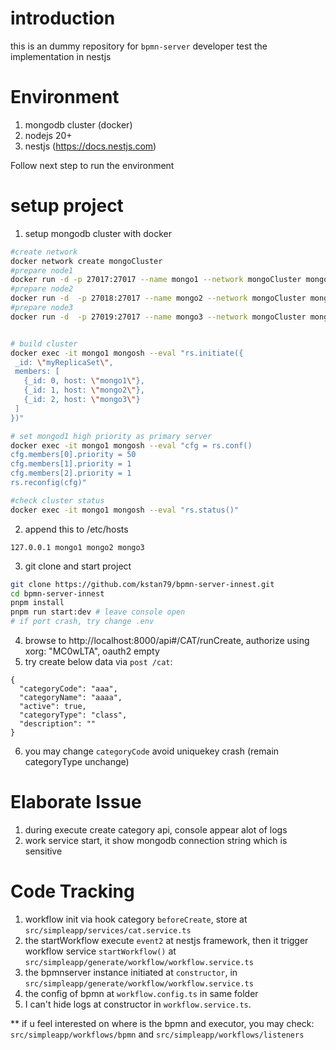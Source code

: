 # introduction
this is an dummy repository for `bpmn-server` developer test the implementation in nestjs

# Environment
1. mongodb cluster (docker)
2. nodejs 20+
3. nestjs (https://docs.nestjs.com)

Follow next step to run the environment


# setup project
1. setup mongodb cluster with docker
```bash
#create network
docker network create mongoCluster
#prepare node1
docker run -d -p 27017:27017 --name mongo1 --network mongoCluster mongo:6 mongod --replSet myReplicaSet --bind_ip localhost,mongo1
#prepare node2
docker run -d  -p 27018:27017 --name mongo2 --network mongoCluster mongo:6 mongod --replSet myReplicaSet --bind_ip localhost,mongo2
#prepare node3
docker run -d  -p 27019:27017 --name mongo3 --network mongoCluster mongo:6 mongod --replSet myReplicaSet --bind_ip localhost,mongo3


# build cluster
docker exec -it mongo1 mongosh --eval "rs.initiate({
 _id: \"myReplicaSet\",
 members: [
   {_id: 0, host: \"mongo1\"},
   {_id: 1, host: \"mongo2\"},
   {_id: 2, host: \"mongo3\"}
 ]
})"

# set mongod1 high priority as primary server
docker exec -it mongo1 mongosh --eval "cfg = rs.conf()
cfg.members[0].priority = 50
cfg.members[1].priority = 1
cfg.members[2].priority = 1
rs.reconfig(cfg)"

#check cluster status
docker exec -it mongo1 mongosh --eval "rs.status()"
```
2. append this to /etc/hosts
```
127.0.0.1 mongo1 mongo2 mongo3
````
3. git clone and start project
```bash
git clone https://github.com/kstan79/bpmn-server-innest.git
cd bpmn-server-innest
pnpm install 
pnpm run start:dev # leave console open
# if port crash, try change .env
```
4. browse to http://localhost:8000/api#/CAT/runCreate, authorize using xorg: "MC0wLTA", oauth2 empty
5. try create below data via `post /cat`:
```
{
  "categoryCode": "aaa",
  "categoryName": "aaaa", 
  "active": true,
  "categoryType": "class",  
  "description": ""
}
```
6. you may change `categoryCode` avoid uniquekey crash (remain categoryType unchange)


# Elaborate Issue
1. during execute create category api, console appear alot of logs
2. work service start, it show mongodb connection string which is sensitive

# Code Tracking
1. workflow init via hook category `beforeCreate`, store at `src/simpleapp/services/cat.service.ts`
3. the startWorkflow execute `event2` at nestjs framework, then it trigger workflow service `startWorkflow()` at `src/simpleapp/generate/workflow/workflow.service.ts`
4. the bpmnserver instance initiated at `constructor`, in `src/simpleapp/generate/workflow/workflow.service.ts`
5. the config of bpmn at `workflow.config.ts` in same folder
6. I can't hide logs at constructor in `workflow.service.ts`.

** if u feel interested on where is the bpmn and executor, you may check:
  `src/simpleapp/workflows/bpmn` and `src/simpleapp/workflows/listeners`

